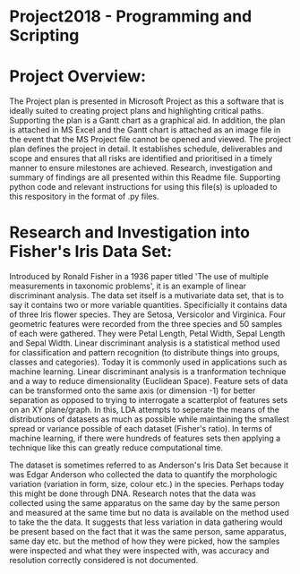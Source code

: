 # Project2018 - Programming and Scripting

# Project Overview:
The Project plan is presented in Microsoft Project as this a software that is ideally suited to creating project plans and highlighting critical paths. Supporting the plan is a Gantt chart as a graphical aid. In addition, the plan is attached in MS Excel and the Gantt chart is attached as an image file in the event that the MS Project file cannot be opened and viewed. 
The project plan defines the project in detail. It establishes schedule, deliverables and scope and ensures that all risks are identified and prioritised in a timely manner to ensure milestones are achieved.
Research, investigation and summary of findings are all presented within this Readme file.
Supporting python code and relevant instructions for using this file(s) is uploaded to this respository in the format of .py files.  

# Research and Investigation into Fisher's Iris Data Set:
Introduced by Ronald Fisher in a 1936 paper titled 'The use of multiple measurements in taxonomic problems', it is an example of linear discriminant analysis. The data set itself is a mutivariate data set, that is to say it contains two or more variable quantities. Specificially it contains data of three Iris flower species. They are Setosa, Versicolor and Virginica. Four geometric features were recorded from the three species and 50 samples of each were gathered. They were Petal Length, Petal Width, Sepal Length and Sepal Width. Linear discriminant analysis is a statistical method used for classification and pattern recognition (to distribute things into groups, classes and categories). Today it is commonly used in applications such as machine learning.
Linear discriminant analysis is a tranformation technique and a way to reduce dimensionality (Euclidean Space). Feature sets of data can be transformed onto the same axis (or dimension -1) for better separation as opposed to trying to interrogate a scatterplot of features sets on an XY plane/graph. In this, LDA attempts to seperate the means of the distributions of datasets as much as possible while maintaining the smallest spread or variance possible of each dataset (Fisher's ratio). In terms of machine learning, if there were hundreds of features sets then applying a technique like this can greatly reduce computational time. 

The dataset is sometimes referred to as Anderson's Iris Data Set because it was Edgar Anderson who collected the data to quantify the morphologic variation (variation in form, size, colour etc.) in the species. Perhaps today this might be done through DNA.
Research notes that the data was collected using the same apparatus on the same day by the same person and measured at the same time but no data is available on the method used to take the the data. It suggests that less variation in data gathering would be present based on the fact that it was the same person, same apparatus, same day etc. but the method of how they were picked, how the samples were inspected and what they were inspected with, was accuracy and resolution correctly considered is not documented.    
